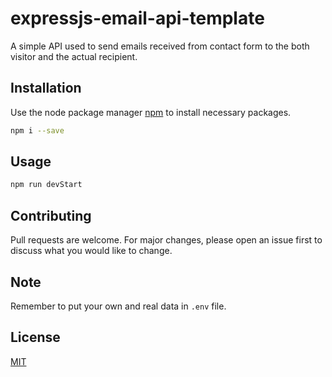 # expressjs-email-api-template

A simple API used to send emails received from contact form to the both visitor and the actual recipient.

## Installation

Use the node package manager [npm](https://nodejs.org) to install necessary packages.

```bash
npm i --save
```

## Usage

```javascript
npm run devStart
```

## Contributing

Pull requests are welcome. For major changes, please open an issue first
to discuss what you would like to change.

## Note
Remember to put your own and real data in `.env` file.

## License

[MIT](https://choosealicense.com/licenses/mit/)
